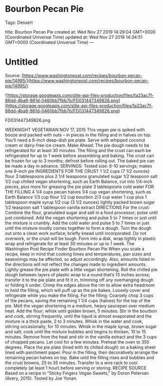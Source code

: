 # Bourbon Pecan Pie

Tags: Dessert

title: Bourbon Pecan Pie created at: Wed Nov 27 2019 14:29:04 GMT+0000 (Coordinated Universal Time) updated at: Wed Nov 27 2019 14:34:51 GMT+0000 (Coordinated Universal Time) —

# Untitled

Source: [https://www.washingtonpost.com/recipes/bourbon-pecan-pie/14995/](https://www.washingtonpost.com/recipes/bourbon-pecan-pie/14995/)

![https://storage.googleapis.com/slite-api-files-production/files/fa23ac7f-86dd-4ba9-861d-0460bb7fbb7b/FD031447349826.png](https://storage.googleapis.com/slite-api-files-production/files/fa23ac7f-86dd-4ba9-861d-0460bb7fbb7b/FD031447349826.png)

FD031447349826.png

WEEKNIGHT VEGETARIAN NOV 17, 2015 This vegan pie is spiked with booze and packed with nuts – in pieces in the filling and in halves on top. You’ll need a 9-inch deep-dish pie plate. Serve with whipped coconut cream or dairy-free ice cream. Make Ahead: The pie dough needs to be refrigerated for at least 30 minutes. The filling and the crust can each be refrigerated for up to 1 week before assembling and baking. The crust can be frozen for up to 3 months; defrost before rolling out. The baked pie can be made a day in advance. SERVINGS: Tested size: 8-10 servings; makes one 9-inch pie INGREDIENTS FOR THE CRUST 1 1/2 cups (7 1/2 ounces) flour 3 tablespoons plus 2 1/4 teaspoons granulated sugar 1/2 teaspoon salt 1/2 cup chilled vegan shortening, such as Earth Balance, cut into 1/4-inch pieces, plus more for greasing the pie plate 3 tablespoons cold water FOR THE FILLING 4 1/4 cups pecan halves 1/4 cup vegan shortening, such as Earth Balance 1/3 cup flour 1/2 cup bourbon 2/3 cup water 1 cup plus 1 tablespoon maple syrup 1/2 cup (3 1/2 ounces) lightly packed brown sugar 1/2 teaspoon salt 1 tablespoon vanilla extract DIRECTIONS For the crust: Combine the flour, granulated sugar and salt in a food processor; pulse until just combined. Add the vegan shortening and pulse 5 to 7 times or just until the mixture is crumbly. Add the cold water and pulse 5 to 7 times or just until the mixture mostly comes together to form a dough. Turn the dough out onto a clean work surface; briefly knead until incorporated. Do not overwork, or the crust will be tough. Form into a disk, wrap tightly in plastic wrap and refrigerate for at least 30 minutes or up to 1 week. The Washington Post Recipe Finder Bourbon Pecan Pie When you scale a recipe, keep in mind that cooking times and temperatures, pan sizes and seasonings may be affected, so adjust accordingly. Also, amounts listed in the directions will not reflect the changes made to ingredient amounts. Lightly grease the pie plate with a little vegan shortening. Roll the chilled pie dough between layers of plastic wrap to a round that’s 13 inches across; transfer it to the pie plate and fit it in, trimming off any overhanging dough or folding it under. Crimp the edges above the rim to allow extra headroom to hold the filling, which will puff up as the pie bakes. Loosely cover and refrigerate while you make the filling. For the filling: Coarsely chop 3 cups of the pecans, saving the remaining 1 1/4 cups (halves) for the top of the pie. Melt the vegan shortening in a medium, heavy saucepan over medium heat. Add the flour; whisk until golden brown, 5 minutes. Stir in the bourbon and cook, stirring frequently, until the liquid is almost evaporated and the mixture is a thick paste, 2 to 3 minutes. Whisk in the water and cook, stirring occasionally, for 10 minutes. Whisk in the maple syrup, brown sugar and salt; cook until the mixture bubbles and begins to thicken, 10 to 15 minutes. Remove from the heat and stir in the vanilla extract and the 3 cups of chopped pecans. Let cool for a few minutes. Preheat the oven to 350 degrees. Place the pie plate (lined with its chilled dough) on a baking sheet lined with parchment paper. Pour in the filling, then decoratively arrange the remaining pecan halves on top. Bake until the filling rises and bubbles and the crust browns, 25 to 35 minutes. Transfer to a wire rack to cool completely (at least 1 hour) before serving or storing. RECIPE SOURCE Based on a recipe in “Sticky Fingers Vegan Sweets,” by Doron Petersan (Avery, 2015). Tested by Joe Yonan.